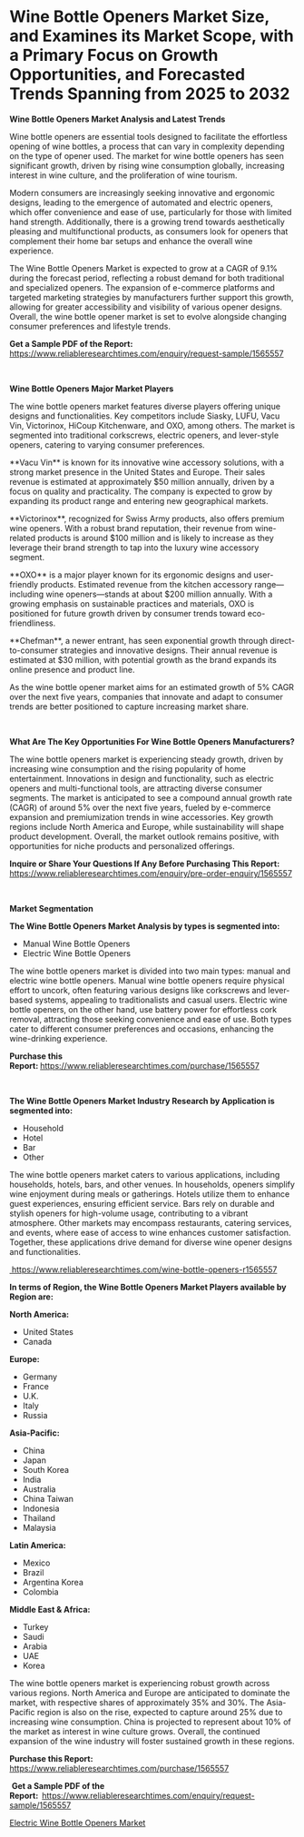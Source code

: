 <p><h1>Wine Bottle Openers Market Size, and Examines its Market Scope, with a Primary Focus on Growth Opportunities, and Forecasted Trends Spanning from 2025 to 2032</h1></p><p><strong>Wine Bottle Openers Market Analysis and Latest Trends</strong></p>
<p><p>Wine bottle openers are essential tools designed to facilitate the effortless opening of wine bottles, a process that can vary in complexity depending on the type of opener used. The market for wine bottle openers has seen significant growth, driven by rising wine consumption globally, increasing interest in wine culture, and the proliferation of wine tourism. </p><p>Modern consumers are increasingly seeking innovative and ergonomic designs, leading to the emergence of automated and electric openers, which offer convenience and ease of use, particularly for those with limited hand strength. Additionally, there is a growing trend towards aesthetically pleasing and multifunctional products, as consumers look for openers that complement their home bar setups and enhance the overall wine experience.</p><p>The Wine Bottle Openers Market is expected to grow at a CAGR of 9.1% during the forecast period, reflecting a robust demand for both traditional and specialized openers. The expansion of e-commerce platforms and targeted marketing strategies by manufacturers further support this growth, allowing for greater accessibility and visibility of various opener designs. Overall, the wine bottle opener market is set to evolve alongside changing consumer preferences and lifestyle trends.</p></p>
<p><strong>Get a Sample PDF of the Report:&nbsp;</strong> <a href="https://www.reliableresearchtimes.com/enquiry/request-sample/1565557?utm_campaign=2206&utm_medium=2&utm_source=Github&utm_content=ia&utm_term=05022025&utm_id=wine-bottle-openers">https://www.reliableresearchtimes.com/enquiry/request-sample/1565557</a></p>
<p>&nbsp;</p>
<p><strong>Wine Bottle Openers Major Market Players</strong></p>
<p><p>The wine bottle openers market features diverse players offering unique designs and functionalities. Key competitors include Siasky, LUFU, Vacu Vin, Victorinox, HiCoup Kitchenware, and OXO, among others. The market is segmented into traditional corkscrews, electric openers, and lever-style openers, catering to varying consumer preferences.</p><p>**Vacu Vin** is known for its innovative wine accessory solutions, with a strong market presence in the United States and Europe. Their sales revenue is estimated at approximately $50 million annually, driven by a focus on quality and practicality. The company is expected to grow by expanding its product range and entering new geographical markets.</p><p>**Victorinox**, recognized for Swiss Army products, also offers premium wine openers. With a robust brand reputation, their revenue from wine-related products is around $100 million and is likely to increase as they leverage their brand strength to tap into the luxury wine accessory segment.</p><p>**OXO** is a major player known for its ergonomic designs and user-friendly products. Estimated revenue from the kitchen accessory range—including wine openers—stands at about $200 million annually. With a growing emphasis on sustainable practices and materials, OXO is positioned for future growth driven by consumer trends toward eco-friendliness.</p><p>**Chefman**, a newer entrant, has seen exponential growth through direct-to-consumer strategies and innovative designs. Their annual revenue is estimated at $30 million, with potential growth as the brand expands its online presence and product line.</p><p>As the wine bottle opener market aims for an estimated growth of 5% CAGR over the next five years, companies that innovate and adapt to consumer trends are better positioned to capture increasing market share.</p></p>
<p>&nbsp;</p>
<p><strong>What Are The Key Opportunities For Wine Bottle Openers Manufacturers?</strong></p>
<p><p>The wine bottle openers market is experiencing steady growth, driven by increasing wine consumption and the rising popularity of home entertainment. Innovations in design and functionality, such as electric openers and multi-functional tools, are attracting diverse consumer segments. The market is anticipated to see a compound annual growth rate (CAGR) of around 5% over the next five years, fueled by e-commerce expansion and premiumization trends in wine accessories. Key growth regions include North America and Europe, while sustainability will shape product development. Overall, the market outlook remains positive, with opportunities for niche products and personalized offerings.</p></p>
<p><strong>Inquire or Share Your Questions If Any Before Purchasing This Report:</strong> <a href="https://www.reliableresearchtimes.com/enquiry/pre-order-enquiry/1565557?utm_campaign=2206&utm_medium=2&utm_source=Github&utm_content=ia&utm_term=05022025&utm_id=wine-bottle-openers">https://www.reliableresearchtimes.com/enquiry/pre-order-enquiry/1565557</a></p>
<p>&nbsp;</p>
<p><strong>Market Segmentation</strong></p>
<p><strong>The Wine Bottle Openers Market Analysis by types is segmented into:</strong></p>
<p><ul><li>Manual Wine Bottle Openers</li><li>Electric Wine Bottle Openers</li></ul></p>
<p><p>The wine bottle openers market is divided into two main types: manual and electric wine bottle openers. Manual wine bottle openers require physical effort to uncork, often featuring various designs like corkscrews and lever-based systems, appealing to traditionalists and casual users. Electric wine bottle openers, on the other hand, use battery power for effortless cork removal, attracting those seeking convenience and ease of use. Both types cater to different consumer preferences and occasions, enhancing the wine-drinking experience.</p></p>
<p><strong>Purchase this Report:&nbsp;</strong><a href="https://www.reliableresearchtimes.com/purchase/1565557?utm_campaign=2206&utm_medium=2&utm_source=Github&utm_content=ia&utm_term=05022025&utm_id=wine-bottle-openers">https://www.reliableresearchtimes.com/purchase/1565557</a></p>
<p>&nbsp;</p>
<p><strong>The Wine Bottle Openers Market Industry Research by Application is segmented into:</strong></p>
<p><ul><li>Household</li><li>Hotel</li><li>Bar</li><li>Other</li></ul></p>
<p><p>The wine bottle openers market caters to various applications, including households, hotels, bars, and other venues. In households, openers simplify wine enjoyment during meals or gatherings. Hotels utilize them to enhance guest experiences, ensuring efficient service. Bars rely on durable and stylish openers for high-volume usage, contributing to a vibrant atmosphere. Other markets may encompass restaurants, catering services, and events, where ease of access to wine enhances customer satisfaction. Together, these applications drive demand for diverse wine opener designs and functionalities.</p></p>
<p><a href="https://www.reliableresearchtimes.com/wine-bottle-openers-r1565557?utm_campaign=2206&utm_medium=2&utm_source=Github&utm_content=ia&utm_term=05022025&utm_id=wine-bottle-openers">&nbsp;https://www.reliableresearchtimes.com/wine-bottle-openers-r1565557</a></p>
<p><strong>In terms of Region, the Wine Bottle Openers Market Players available by Region are:</strong></p>
<p>
    <p> <strong> North America: </strong>
        <ul>
            <li>United States</li>
            <li>Canada</li>
        </ul>
        </p> 
    <p> <strong> Europe: </strong>
        <ul>
            <li>Germany</li>
            <li>France</li>
            <li>U.K.</li>
            <li>Italy</li>
            <li>Russia</li>
        </ul>
        </p> 
    <p> <strong> Asia-Pacific: </strong>
        <ul>
            <li>China</li>
            <li>Japan</li>
            <li>South Korea</li>
            <li>India</li>
            <li>Australia</li>
            <li>China Taiwan</li>
            <li>Indonesia</li>
            <li>Thailand</li>
            <li>Malaysia</li>
        </ul>
        </p> 
    <p> <strong> Latin America: </strong>
        <ul>
            <li>Mexico</li>
            <li>Brazil</li>
            <li>Argentina Korea</li>
            <li>Colombia</li>
        </ul>
        </p> 
    <p> <strong> Middle East & Africa: </strong>
        <ul>
            <li>Turkey</li>
            <li>Saudi</li>
            <li>Arabia</li>
            <li>UAE</li>
            <li>Korea</li>
        </ul>
    </p>
    </p>
<p><p>The wine bottle openers market is experiencing robust growth across various regions. North America and Europe are anticipated to dominate the market, with respective shares of approximately 35% and 30%. The Asia-Pacific region is also on the rise, expected to capture around 25% due to increasing wine consumption. China is projected to represent about 10% of the market as interest in wine culture grows. Overall, the continued expansion of the wine industry will foster sustained growth in these regions.</p></p>
<p><strong>Purchase this Report: </strong><a href="https://www.reliableresearchtimes.com/purchase/1565557?utm_campaign=2206&utm_medium=2&utm_source=Github&utm_content=ia&utm_term=05022025&utm_id=wine-bottle-openers">https://www.reliableresearchtimes.com/purchase/1565557</a></p>
<p>&nbsp;<strong>Get a Sample PDF of the Report:&nbsp;&nbsp;</strong><a href="https://www.reliableresearchtimes.com/enquiry/request-sample/1565557?utm_campaign=2206&utm_medium=2&utm_source=Github&utm_content=ia&utm_term=05022025&utm_id=wine-bottle-openers">https://www.reliableresearchtimes.com/enquiry/request-sample/1565557</a></p>
<p><strong></strong></p>
<p><p><a href="https://github.com/wwwkeltoum/Market-Research-Report-List-5/blob/main/electric-wine-bottle-openers-market.md?utm_campaign=2206&utm_medium=2&utm_source=Github&utm_content=ia&utm_term=05022025&utm_id=wine-bottle-openers">Electric Wine Bottle Openers Market</a></p></p>